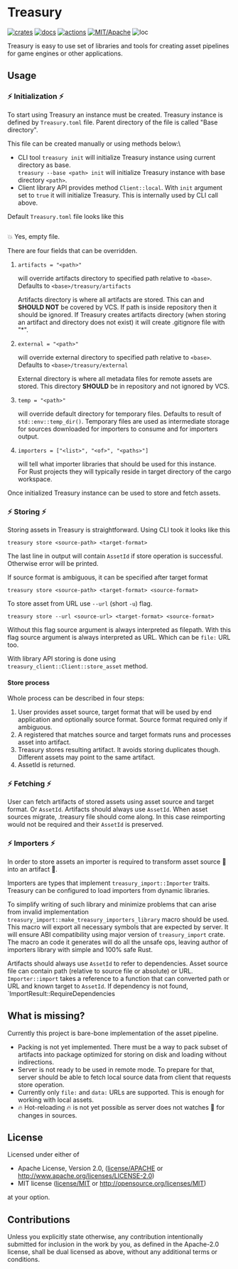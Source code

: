 # Treasury

[![crates](https://img.shields.io/crates/v/treasury.svg?style=for-the-badge&label=treasury)](https://crates.io/crates/treasury)
[![docs](https://img.shields.io/badge/docs.rs-treasury-66c2a5?style=for-the-badge&labelColor=555555&logoColor=white)](https://docs.rs/treasury)
[![actions](https://img.shields.io/github/workflow/status/arcana-engine/treasury/badge/master?style=for-the-badge)](https://github.com/arcana-engine/treasury/actions?query=workflow%3ARust)
[![MIT/Apache](https://img.shields.io/badge/license-MIT%2FApache-blue.svg?style=for-the-badge)](COPYING)
![loc](https://img.shields.io/tokei/lines/github/arcana-engine/treasury?style=for-the-badge)

Treasury is easy to use set of libraries and tools for creating asset pipelines for game engines or other applications.

## Usage

### :zap: Initialization :zap:

To start using Treasury an instance must be created.
Treasury instance is defined by `Treasury.toml` file.
Parent directory of the file is called "Base directory".

This file can be created manually or using methods below:\
* CLI tool `treasury init` will initialize Treasury instance using current directory as base.\
`treasury --base <path> init` will initialize Treasury instance with base directory `<path>`.
* Client library API provides method `Client::local`. With `init` argument set to `true` it will initialize Treasury. This is internally used by CLI call above.


Default `Treasury.toml` file looks like this
```
```
:boom: Yes, empty file.


There are four fields that can be overridden.

1. ```
   artifacts = "<path>"
   ```
   will override artifacts directory to specified path relative to `<base>`. Defaults to `<base>/treasury/artifacts`

   Artifacts directory is where all artifacts are stored. This can and **SHOULD NOT** be covered by VCS. If path is inside repository then it should be ignored.
   If Treasury creates artifacts directory (when storing an artifact and directory does not exist) it will create .gitignore file with "*".

2. ```
   external = "<path>"
   ```
   will override external directory to specified path relative to `<base>`. Defaults to `<base>/treasury/external`

   External directory is where all metadata files for remote assets are stored.
   This directory **SHOULD** be in repository and not ignored by VCS.

3. ```
   temp = "<path>"
   ```
   will override default directory for temporary files. Defaults to result of `std::env::temp_dir()`.
   Temporary files are used as intermediate storage for sources downloaded for importers to consume and for importers output.

4. ```
   importers = ["<list>", "<of>", "<paths>"]
   ```
   will tell what importer libraries that should be used for this instance.\
   For Rust projects they will typically reside in target directory of the cargo workspace.

Once initialized Treasury instance can be used to store and fetch assets.

### :zap: Storing :zap:

Storing assets in Treasury is straightforward.
Using CLI took it looks like this

```
treasury store <source-path> <target-format>
```

The last line in output will contain `AssetId` if store operation is successful.
Otherwise error will be printed.


If source format is ambiguous, it can be specified after target format

```
treasury store <source-path> <target-format> <source-format>
```


To store asset from URL use `--url` (short `-u`) flag.

```
treasury store --url <source-url> <target-format> <source-format>
```

Without this flag source argument is always interpreted as filepath.
With this flag source argument is always interpreted as URL. Which can be `file:` URL too.


With library API storing is done using `treasury_client::Client::store_asset` method.


#### Store process

Whole process can be described in four steps:
1. User provides asset source, target format that will be used by end application and optionally source format. Source format required only if ambiguous.
2. A registered that matches source and target formats runs and processes asset into artifact.
3. Treasury stores resulting artifact. It avoids storing duplicates though. Different assets may point to the same artifact.
4. AssetId is returned.


### :zap: Fetching :zap:

User can fetch artifacts of stored assets using asset source and target format.
Or `AssetId`. Artifacts should always use `AssetId`.
When asset sources migrate, .treasury file should come along. In this case reimporting would not be required and their `AssetId` is preserved.

### :zap: Importers :zap:

In order to store assets an importer is required to transform asset source :egg: into an artifact :baby_chick:.

Importers are types that implement `treasury_import::Importer` traits.
Treasury can be configured to load importers from dynamic libraries.

To simplify writing of such library and minimize problems that can arise from invalid implementation `treasury_import::make_treasury_importers_library` macro should be used.\
This macro will export all necessary symbols that are expected by server.
It will ensure ABI compatibility using major version of `treasury_import` crate.
The macro an code it generates will do all the unsafe ops, leaving author of importers library with simple and 100% safe Rust.

Artifacts should always use `AssetId` to refer to dependencies.
Asset source file can contain path (relative to source file or absolute) or URL.
`Importer::import` takes a reference to a function that can converted path or URL and known target to `AssetId`.
If dependency is not found, `ImportResult::RequireDependencies

## What is missing?

Currently this project is bare-bone implementation of the asset pipeline.

* Packing is not yet implemented. There must be a way to pack subset of artifacts into package optimized for storing on disk and loading without indirections.
* Server is not ready to be used in remote mode. To prepare for that, server should be able to fetch local source data from client that requests store operation.
* Currently only `file:` and `data:` URLs are supported. This is enough for working with local assets.
* :fire: Hot-reloading :fire: is not yet possible as server does not watches :eyes: for changes in sources.

## License

Licensed under either of

* Apache License, Version 2.0, ([license/APACHE](license/APACHE) or http://www.apache.org/licenses/LICENSE-2.0)
* MIT license ([license/MIT](license/MIT) or http://opensource.org/licenses/MIT)

at your option.

## Contributions

Unless you explicitly state otherwise, any contribution intentionally submitted for inclusion in the work by you, as defined in the Apache-2.0 license, shall be dual licensed as above, without any additional terms or conditions.
